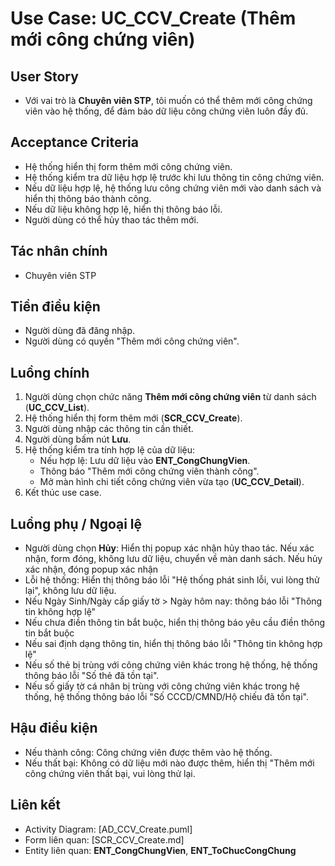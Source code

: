 # Use Case: UC_CCV_Create (Thêm mới công chứng viên)

## User Story
- Với vai trò là **Chuyên viên STP**, tôi muốn có thể thêm mới công chứng viên vào hệ thống, để đảm bảo dữ liệu công chứng viên luôn đầy đủ.

## Acceptance Criteria
- Hệ thống hiển thị form thêm mới công chứng viên.
- Hệ thống kiểm tra dữ liệu hợp lệ trước khi lưu thông tin công chứng viên.
- Nếu dữ liệu hợp lệ, hệ thống lưu công chứng viên mới vào danh sách và hiển thị thông báo thành công.
- Nếu dữ liệu không hợp lệ, hiển thị thông báo lỗi.
- Người dùng có thể hủy thao tác thêm mới.

## Tác nhân chính
- Chuyên viên STP

## Tiền điều kiện
- Người dùng đã đăng nhập.
- Người dùng có quyền "Thêm mới công chứng viên".

## Luồng chính
1. Người dùng chọn chức năng **Thêm mới công chứng viên** từ danh sách (**UC_CCV_List**).
2. Hệ thống hiển thị form thêm mới (**SCR_CCV_Create**).
3. Người dùng nhập các thông tin cần thiết.
4. Người dùng bấm nút **Lưu**.
5. Hệ thống kiểm tra tính hợp lệ của dữ liệu:
   - Nếu hợp lệ: Lưu dữ liệu vào  **ENT_CongChungVien**.
   - Thông báo "Thêm mới công chứng viên thành công".
   - Mở màn hình chi tiết công chứng viên vừa tạo (**UC_CCV_Detail**).
6. Kết thúc use case.

## Luồng phụ / Ngoại lệ
- Người dùng chọn **Hủy**: Hiển thị popup xác nhận hủy thao tác. Nếu xác nhận, form đóng, không lưu dữ liệu, chuyển về màn danh sách. Nếu hủy xác nhận, đóng popup xác nhận
- Lỗi hệ thống: Hiển thị thông báo lỗi "Hệ thống phát sinh lỗi, vui lòng thử lại", không lưu dữ liệu.
- Nếu Ngày Sinh/Ngày cấp giấy tờ > Ngày hôm nay: thông báo lỗi "Thông tin không hợp lệ"
- Nếu chưa điền thông tin bắt buộc, hiển thị thông báo yêu cầu điền thông tin bắt buộc
- Nếu sai định dạng thông tin, hiển thị thông báo lỗi "Thông tin không hợp lệ"
- Nếu số thẻ bị trùng với công chứng viên khác trong hệ thống, hệ thống thông báo lỗi "Số thẻ đã tồn tại". 
- Nếu số giấy tờ cá nhân bị trùng với công chứng viên khác trong hệ thống, hệ thống thông báo lỗi "Số CCCD/CMND/Hộ chiếu đã tồn tại". 

## Hậu điều kiện
- Nếu thành công: Công chứng viên được thêm vào hệ thống.
- Nếu thất bại: Không có dữ liệu mới nào được thêm, hiển thị "Thêm mới công chứng viên thất bại, vui lòng thử lại.

## Liên kết
- Activity Diagram: [AD_CCV_Create.puml]
- Form liên quan: [SCR_CCV_Create.md]
- Entity liên quan: **ENT_CongChungVien**, **ENT_ToChucCongChung**
